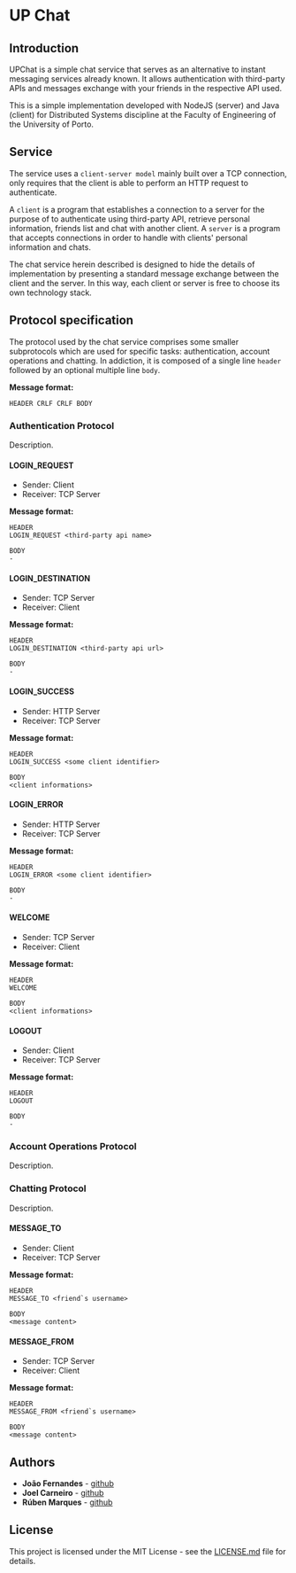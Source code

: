 # UP Chat

## Introduction

UPChat is a simple chat service that serves as an alternative to instant messaging services already known. It allows authentication with third-party APIs and messages exchange with your friends in the respective API used.

This is a simple implementation developed with NodeJS (server) and Java (client) for Distributed Systems discipline at the Faculty of Engineering of the University of Porto.

## Service

The service uses a `client-server model` mainly built over a TCP connection, only requires that the client is able to perform an HTTP request to authenticate.

A `client` is a program that establishes a connection to a server for the purpose of to authenticate using third-party API, retrieve personal information, friends list and chat with another client. A `server` is a program that accepts connections in order to handle with clients' personal information and chats.

The chat service herein described is designed to hide the details of implementation by presenting a standard message exchange between the client and the server. In this way, each client or server is free to choose its own technology stack.

## Protocol specification

The protocol used by the chat service comprises some smaller subprotocols which are used for specific tasks: authentication, account operations and chatting. In addiction, it is composed of a single line `header` followed by an optional multiple line `body`.

**Message format:**
```
HEADER CRLF CRLF BODY
```

### Authentication Protocol

Description.

#### LOGIN_REQUEST

* Sender:   Client
* Receiver: TCP Server

**Message format:**
```
HEADER
LOGIN_REQUEST <third-party api name>

BODY
-
```

#### LOGIN_DESTINATION

* Sender:   TCP Server
* Receiver: Client

**Message format:**
```
HEADER
LOGIN_DESTINATION <third-party api url>

BODY
-
```

#### LOGIN_SUCCESS

* Sender:   HTTP Server
* Receiver: TCP Server

**Message format:**
```
HEADER
LOGIN_SUCCESS <some client identifier>

BODY
<client informations>
```

#### LOGIN_ERROR

* Sender:   HTTP Server
* Receiver: TCP Server

**Message format:**
```
HEADER
LOGIN_ERROR <some client identifier>

BODY
-
```

#### WELCOME

* Sender:   TCP Server
* Receiver: Client

**Message format:**
```
HEADER
WELCOME

BODY
<client informations>
```

#### LOGOUT

* Sender:   Client
* Receiver: TCP Server

**Message format:**
```
HEADER
LOGOUT

BODY
-
```

### Account Operations Protocol

Description.

### Chatting Protocol

Description.

#### MESSAGE_TO

* Sender:   Client
* Receiver: TCP Server

**Message format:**
```
HEADER
MESSAGE_TO <friend`s username>

BODY
<message content>
```

#### MESSAGE_FROM

* Sender:   TCP Server
* Receiver: Client

**Message format:**
```
HEADER
MESSAGE_FROM <friend`s username>

BODY
<message content>
```

## Authors

* **João Fernandes** - [github](https://github.com/ojoaofernandes)
* **Joel Carneiro** - [github](https://github.com/jolasman)
* **Rúben Marques** - [github](https://github.com/zabrn)

## License

This project is licensed under the MIT License - see the [LICENSE.md](LICENSE.md) file for details.
